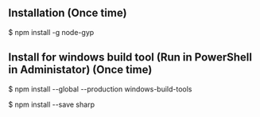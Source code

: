 ## Installation (Once time)
$ npm install -g node-gyp

## Install for windows build tool (Run in PowerShell in Administator) (Once time)
$ npm install --global --production windows-build-tools

$ npm install --save sharp

